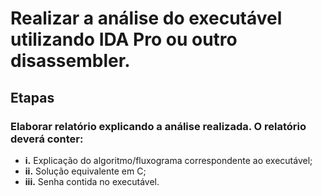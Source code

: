 # Realizar a análise do executável utilizando IDA Pro ou outro disassembler.

## Etapas

### **Elaborar relatório explicando a análise realizada.** O relatório deverá conter:
   - **i.** Explicação do algoritmo/fluxograma correspondente ao executável;
   - **ii.** Solução equivalente em C;
   - **iii.** Senha contida no executável.

